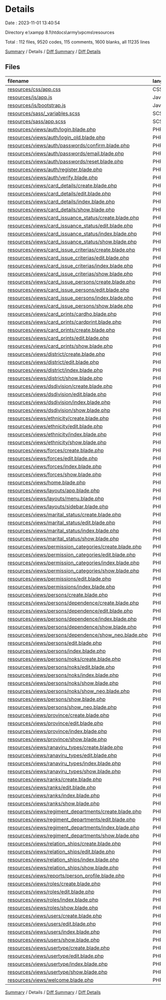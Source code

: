 # Details

Date : 2023-11-01 13:40:54

Directory e:\\xampp 8.1\\htdocs\\army\\vpcms\\resources

Total : 112 files,  9520 codes, 115 comments, 1600 blanks, all 11235 lines

[Summary](results.md) / Details / [Diff Summary](diff.md) / [Diff Details](diff-details.md)

## Files
| filename | language | code | comment | blank | total |
| :--- | :--- | ---: | ---: | ---: | ---: |
| [resources/css/app.css](/resources/css/app.css) | CSS | 0 | 0 | 1 | 1 |
| [resources/js/app.js](/resources/js/app.js) | JavaScript | 5 | 12 | 6 | 23 |
| [resources/js/bootstrap.js](/resources/js/bootstrap.js) | JavaScript | 4 | 22 | 8 | 34 |
| [resources/sass/_variables.scss](/resources/sass/_variables.scss) | SCSS | 10 | 1 | 2 | 13 |
| [resources/sass/app.scss](/resources/sass/app.scss) | SCSS | 7 | 17 | 10 | 34 |
| [resources/views/auth/login.blade.php](/resources/views/auth/login.blade.php) | PHP | 89 | 0 | 20 | 109 |
| [resources/views/auth/login_old.blade.php](/resources/views/auth/login_old.blade.php) | PHP | 54 | 0 | 13 | 67 |
| [resources/views/auth/passwords/confirm.blade.php](/resources/views/auth/passwords/confirm.blade.php) | PHP | 36 | 0 | 9 | 45 |
| [resources/views/auth/passwords/email.blade.php](/resources/views/auth/passwords/email.blade.php) | PHP | 46 | 0 | 8 | 54 |
| [resources/views/auth/passwords/reset.blade.php](/resources/views/auth/passwords/reset.blade.php) | PHP | 67 | 0 | 12 | 79 |
| [resources/views/auth/register.blade.php](/resources/views/auth/register.blade.php) | PHP | 92 | 0 | 12 | 104 |
| [resources/views/auth/verify.blade.php](/resources/views/auth/verify.blade.php) | PHP | 28 | 0 | 2 | 30 |
| [resources/views/card_details/create.blade.php](/resources/views/card_details/create.blade.php) | PHP | 82 | 0 | 11 | 93 |
| [resources/views/card_details/edit.blade.php](/resources/views/card_details/edit.blade.php) | PHP | 82 | 0 | 13 | 95 |
| [resources/views/card_details/index.blade.php](/resources/views/card_details/index.blade.php) | PHP | 38 | 0 | 9 | 47 |
| [resources/views/card_details/show.blade.php](/resources/views/card_details/show.blade.php) | PHP | 53 | 0 | 11 | 64 |
| [resources/views/card_issuance_status/create.blade.php](/resources/views/card_issuance_status/create.blade.php) | PHP | 55 | 0 | 8 | 63 |
| [resources/views/card_issuance_status/edit.blade.php](/resources/views/card_issuance_status/edit.blade.php) | PHP | 56 | 0 | 11 | 67 |
| [resources/views/card_issuance_status/index.blade.php](/resources/views/card_issuance_status/index.blade.php) | PHP | 39 | 0 | 9 | 48 |
| [resources/views/card_issuance_status/show.blade.php](/resources/views/card_issuance_status/show.blade.php) | PHP | 45 | 0 | 7 | 52 |
| [resources/views/card_issue_criterias/create.blade.php](/resources/views/card_issue_criterias/create.blade.php) | PHP | 55 | 0 | 8 | 63 |
| [resources/views/card_issue_criterias/edit.blade.php](/resources/views/card_issue_criterias/edit.blade.php) | PHP | 56 | 0 | 11 | 67 |
| [resources/views/card_issue_criterias/index.blade.php](/resources/views/card_issue_criterias/index.blade.php) | PHP | 39 | 0 | 9 | 48 |
| [resources/views/card_issue_criterias/show.blade.php](/resources/views/card_issue_criterias/show.blade.php) | PHP | 45 | 0 | 7 | 52 |
| [resources/views/card_issue_persons/create.blade.php](/resources/views/card_issue_persons/create.blade.php) | PHP | 63 | 0 | 10 | 73 |
| [resources/views/card_issue_persons/edit.blade.php](/resources/views/card_issue_persons/edit.blade.php) | PHP | 82 | 0 | 13 | 95 |
| [resources/views/card_issue_persons/index.blade.php](/resources/views/card_issue_persons/index.blade.php) | PHP | 38 | 0 | 9 | 47 |
| [resources/views/card_issue_persons/show.blade.php](/resources/views/card_issue_persons/show.blade.php) | PHP | 53 | 0 | 11 | 64 |
| [resources/views/card_prints/cardho.blade.php](/resources/views/card_prints/cardho.blade.php) | PHP | 38 | 0 | 9 | 47 |
| [resources/views/card_prints/cardprint.blade.php](/resources/views/card_prints/cardprint.blade.php) | PHP | 38 | 0 | 9 | 47 |
| [resources/views/card_prints/create.blade.php](/resources/views/card_prints/create.blade.php) | PHP | 82 | 0 | 11 | 93 |
| [resources/views/card_prints/edit.blade.php](/resources/views/card_prints/edit.blade.php) | PHP | 82 | 0 | 13 | 95 |
| [resources/views/card_prints/show.blade.php](/resources/views/card_prints/show.blade.php) | PHP | 53 | 0 | 11 | 64 |
| [resources/views/district/create.blade.php](/resources/views/district/create.blade.php) | PHP | 74 | 0 | 10 | 84 |
| [resources/views/district/edit.blade.php](/resources/views/district/edit.blade.php) | PHP | 77 | 0 | 11 | 88 |
| [resources/views/district/index.blade.php](/resources/views/district/index.blade.php) | PHP | 39 | 0 | 9 | 48 |
| [resources/views/district/show.blade.php](/resources/views/district/show.blade.php) | PHP | 53 | 0 | 11 | 64 |
| [resources/views/dsdivision/create.blade.php](/resources/views/dsdivision/create.blade.php) | PHP | 74 | 0 | 10 | 84 |
| [resources/views/dsdivision/edit.blade.php](/resources/views/dsdivision/edit.blade.php) | PHP | 77 | 0 | 11 | 88 |
| [resources/views/dsdivision/index.blade.php](/resources/views/dsdivision/index.blade.php) | PHP | 39 | 0 | 9 | 48 |
| [resources/views/dsdivision/show.blade.php](/resources/views/dsdivision/show.blade.php) | PHP | 53 | 0 | 11 | 64 |
| [resources/views/ethnicity/create.blade.php](/resources/views/ethnicity/create.blade.php) | PHP | 55 | 0 | 8 | 63 |
| [resources/views/ethnicity/edit.blade.php](/resources/views/ethnicity/edit.blade.php) | PHP | 56 | 0 | 11 | 67 |
| [resources/views/ethnicity/index.blade.php](/resources/views/ethnicity/index.blade.php) | PHP | 39 | 0 | 9 | 48 |
| [resources/views/ethnicity/show.blade.php](/resources/views/ethnicity/show.blade.php) | PHP | 45 | 0 | 7 | 52 |
| [resources/views/forces/create.blade.php](/resources/views/forces/create.blade.php) | PHP | 55 | 0 | 8 | 63 |
| [resources/views/forces/edit.blade.php](/resources/views/forces/edit.blade.php) | PHP | 56 | 0 | 11 | 67 |
| [resources/views/forces/index.blade.php](/resources/views/forces/index.blade.php) | PHP | 39 | 0 | 9 | 48 |
| [resources/views/forces/show.blade.php](/resources/views/forces/show.blade.php) | PHP | 45 | 0 | 7 | 52 |
| [resources/views/home.blade.php](/resources/views/home.blade.php) | PHP | 77 | 0 | 10 | 87 |
| [resources/views/layouts/app.blade.php](/resources/views/layouts/app.blade.php) | PHP | 115 | 0 | 22 | 137 |
| [resources/views/layouts/menu.blade.php](/resources/views/layouts/menu.blade.php) | PHP | 364 | 0 | 39 | 403 |
| [resources/views/layouts/sidebar.blade.php](/resources/views/layouts/sidebar.blade.php) | PHP | 15 | 0 | 3 | 18 |
| [resources/views/marital_status/create.blade.php](/resources/views/marital_status/create.blade.php) | PHP | 55 | 0 | 8 | 63 |
| [resources/views/marital_status/edit.blade.php](/resources/views/marital_status/edit.blade.php) | PHP | 56 | 0 | 11 | 67 |
| [resources/views/marital_status/index.blade.php](/resources/views/marital_status/index.blade.php) | PHP | 39 | 0 | 9 | 48 |
| [resources/views/marital_status/show.blade.php](/resources/views/marital_status/show.blade.php) | PHP | 45 | 0 | 7 | 52 |
| [resources/views/permission_categories/create.blade.php](/resources/views/permission_categories/create.blade.php) | PHP | 55 | 0 | 8 | 63 |
| [resources/views/permission_categories/edit.blade.php](/resources/views/permission_categories/edit.blade.php) | PHP | 56 | 0 | 11 | 67 |
| [resources/views/permission_categories/index.blade.php](/resources/views/permission_categories/index.blade.php) | PHP | 39 | 0 | 9 | 48 |
| [resources/views/permission_categories/show.blade.php](/resources/views/permission_categories/show.blade.php) | PHP | 45 | 0 | 7 | 52 |
| [resources/views/permissions/edit.blade.php](/resources/views/permissions/edit.blade.php) | PHP | 83 | 0 | 13 | 96 |
| [resources/views/permissions/index.blade.php](/resources/views/permissions/index.blade.php) | PHP | 38 | 0 | 9 | 47 |
| [resources/views/persons/create.blade.php](/resources/views/persons/create.blade.php) | PHP | 464 | 44 | 58 | 566 |
| [resources/views/persons/dependence/create.blade.php](/resources/views/persons/dependence/create.blade.php) | PHP | 259 | 0 | 34 | 293 |
| [resources/views/persons/dependence/edit.blade.php](/resources/views/persons/dependence/edit.blade.php) | PHP | 255 | 0 | 30 | 285 |
| [resources/views/persons/dependence/index.blade.php](/resources/views/persons/dependence/index.blade.php) | PHP | 38 | 0 | 9 | 47 |
| [resources/views/persons/dependence/show.blade.php](/resources/views/persons/dependence/show.blade.php) | PHP | 265 | 0 | 56 | 321 |
| [resources/views/persons/dependence/show_neo.blade.php](/resources/views/persons/dependence/show_neo.blade.php) | PHP | 171 | 0 | 41 | 212 |
| [resources/views/persons/edit.blade.php](/resources/views/persons/edit.blade.php) | PHP | 418 | 1 | 48 | 467 |
| [resources/views/persons/index.blade.php](/resources/views/persons/index.blade.php) | PHP | 38 | 0 | 9 | 47 |
| [resources/views/persons/noks/create.blade.php](/resources/views/persons/noks/create.blade.php) | PHP | 204 | 0 | 28 | 232 |
| [resources/views/persons/noks/edit.blade.php](/resources/views/persons/noks/edit.blade.php) | PHP | 199 | 0 | 28 | 227 |
| [resources/views/persons/noks/index.blade.php](/resources/views/persons/noks/index.blade.php) | PHP | 38 | 0 | 9 | 47 |
| [resources/views/persons/noks/show.blade.php](/resources/views/persons/noks/show.blade.php) | PHP | 265 | 0 | 56 | 321 |
| [resources/views/persons/noks/show_neo.blade.php](/resources/views/persons/noks/show_neo.blade.php) | PHP | 171 | 0 | 41 | 212 |
| [resources/views/persons/show.blade.php](/resources/views/persons/show.blade.php) | PHP | 535 | 10 | 81 | 626 |
| [resources/views/persons/show_neo.blade.php](/resources/views/persons/show_neo.blade.php) | PHP | 171 | 0 | 41 | 212 |
| [resources/views/province/create.blade.php](/resources/views/province/create.blade.php) | PHP | 55 | 0 | 8 | 63 |
| [resources/views/province/edit.blade.php](/resources/views/province/edit.blade.php) | PHP | 56 | 0 | 11 | 67 |
| [resources/views/province/index.blade.php](/resources/views/province/index.blade.php) | PHP | 39 | 0 | 9 | 48 |
| [resources/views/province/show.blade.php](/resources/views/province/show.blade.php) | PHP | 45 | 0 | 7 | 52 |
| [resources/views/ranaviru_types/create.blade.php](/resources/views/ranaviru_types/create.blade.php) | PHP | 55 | 0 | 8 | 63 |
| [resources/views/ranaviru_types/edit.blade.php](/resources/views/ranaviru_types/edit.blade.php) | PHP | 56 | 0 | 11 | 67 |
| [resources/views/ranaviru_types/index.blade.php](/resources/views/ranaviru_types/index.blade.php) | PHP | 39 | 0 | 9 | 48 |
| [resources/views/ranaviru_types/show.blade.php](/resources/views/ranaviru_types/show.blade.php) | PHP | 45 | 0 | 7 | 52 |
| [resources/views/ranks/create.blade.php](/resources/views/ranks/create.blade.php) | PHP | 82 | 0 | 11 | 93 |
| [resources/views/ranks/edit.blade.php](/resources/views/ranks/edit.blade.php) | PHP | 82 | 0 | 13 | 95 |
| [resources/views/ranks/index.blade.php](/resources/views/ranks/index.blade.php) | PHP | 39 | 0 | 9 | 48 |
| [resources/views/ranks/show.blade.php](/resources/views/ranks/show.blade.php) | PHP | 53 | 0 | 11 | 64 |
| [resources/views/regiment_departments/create.blade.php](/resources/views/regiment_departments/create.blade.php) | PHP | 74 | 0 | 10 | 84 |
| [resources/views/regiment_departments/edit.blade.php](/resources/views/regiment_departments/edit.blade.php) | PHP | 74 | 0 | 12 | 86 |
| [resources/views/regiment_departments/index.blade.php](/resources/views/regiment_departments/index.blade.php) | PHP | 39 | 0 | 9 | 48 |
| [resources/views/regiment_departments/show.blade.php](/resources/views/regiment_departments/show.blade.php) | PHP | 53 | 0 | 11 | 64 |
| [resources/views/relation_ships/create.blade.php](/resources/views/relation_ships/create.blade.php) | PHP | 55 | 0 | 8 | 63 |
| [resources/views/relation_ships/edit.blade.php](/resources/views/relation_ships/edit.blade.php) | PHP | 56 | 0 | 11 | 67 |
| [resources/views/relation_ships/index.blade.php](/resources/views/relation_ships/index.blade.php) | PHP | 39 | 0 | 9 | 48 |
| [resources/views/relation_ships/show.blade.php](/resources/views/relation_ships/show.blade.php) | PHP | 45 | 0 | 7 | 52 |
| [resources/views/reports/person_profile.blade.php](/resources/views/reports/person_profile.blade.php) | PHP | 176 | 0 | 25 | 201 |
| [resources/views/roles/create.blade.php](/resources/views/roles/create.blade.php) | PHP | 84 | 0 | 10 | 94 |
| [resources/views/roles/edit.blade.php](/resources/views/roles/edit.blade.php) | PHP | 81 | 0 | 12 | 93 |
| [resources/views/roles/index.blade.php](/resources/views/roles/index.blade.php) | PHP | 40 | 0 | 9 | 49 |
| [resources/views/roles/show.blade.php](/resources/views/roles/show.blade.php) | PHP | 57 | 0 | 7 | 64 |
| [resources/views/users/create.blade.php](/resources/views/users/create.blade.php) | PHP | 252 | 4 | 34 | 290 |
| [resources/views/users/edit.blade.php](/resources/views/users/edit.blade.php) | PHP | 247 | 4 | 34 | 285 |
| [resources/views/users/index.blade.php](/resources/views/users/index.blade.php) | PHP | 39 | 0 | 9 | 48 |
| [resources/views/users/show.blade.php](/resources/views/users/show.blade.php) | PHP | 89 | 0 | 11 | 100 |
| [resources/views/usertype/create.blade.php](/resources/views/usertype/create.blade.php) | PHP | 55 | 0 | 8 | 63 |
| [resources/views/usertype/edit.blade.php](/resources/views/usertype/edit.blade.php) | PHP | 56 | 0 | 11 | 67 |
| [resources/views/usertype/index.blade.php](/resources/views/usertype/index.blade.php) | PHP | 39 | 0 | 9 | 48 |
| [resources/views/usertype/show.blade.php](/resources/views/usertype/show.blade.php) | PHP | 45 | 0 | 7 | 52 |
| [resources/views/welcome.blade.php](/resources/views/welcome.blade.php) | PHP | 118 | 0 | 23 | 141 |

[Summary](results.md) / Details / [Diff Summary](diff.md) / [Diff Details](diff-details.md)